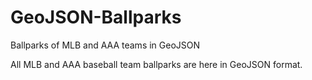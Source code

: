 GeoJSON-Ballparks
=================

Ballparks of MLB and AAA teams in GeoJSON

All MLB and AAA baseball team ballparks are here in GeoJSON format.
